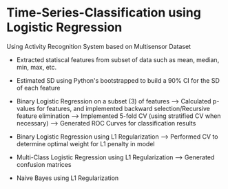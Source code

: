 # Time-Series-Classification using Logistic Regression
Using Activity Recognition System based on Multisensor Dataset

- Extracted statiscal features from subset of data such as mean, median, min, max, etc.

- Estimated SD using Python's bootstrapped to build a 90% CI for the SD of each feature

- Binary Logistic Regression on a subset (3) of features
  --> Calculated p-values for features, and implemented backward selection/Recursive feature elimination
  --> Implemented 5-fold CV (using stratified CV when necessary)
  --> Generated ROC Curves for classification results
  
- Binary Logistic Regression using L1 Regularization
  --> Performed CV to determine optimal weight for L1 penalty in model
  
- Multi-Class Logistic Regression using L1 Regularization
  --> Generated confusion matrices
  
- Naive Bayes using L1 Regularization
